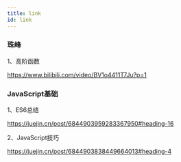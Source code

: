 ```yaml
---
title: link
id: link 
---
```



### 珠峰

1、高阶函数

https://www.bilibili.com/video/BV1o4411T7Ju?p=1

### JavaScript基础

1、ES6总结

https://juejin.cn/post/6844903959283367950#heading-16


2、JavaScript技巧

https://juejin.cn/post/6844903838449664013#heading-4

